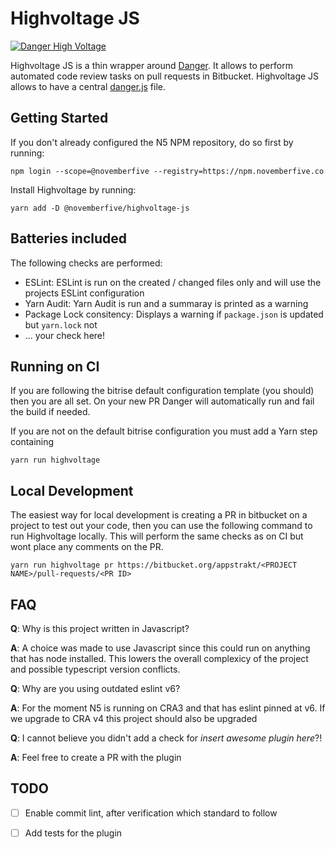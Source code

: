 # Highvoltage JS

[![Danger High Voltage](https://img.youtube.com/vi/2a4gyJsY0mc/0.jpg)](https://www.youtube.com/watch?v=2a4gyJsY0mc)


Highvoltage JS is a thin wrapper around [Danger](https://danger.systems/js/). It allows to perform automated code review tasks on pull requests in Bitbucket. Highvoltage JS allows to have a central [danger.js](./danger.js) file.

## Getting Started

If you don't already configured the N5 NPM repository, do so first by running:

```
npm login --scope=@novemberfive --registry=https://npm.novemberfive.co
```

Install Highvoltage by running:

```
yarn add -D @novemberfive/highvoltage-js
```

## Batteries included

The following checks are performed:

- ESLint: ESLint is run on the created / changed files only and will use the projects ESLint configuration
- Yarn Audit: Yarn Audit is run and a summaray is printed as a warning
- Package Lock consitency: Displays a warning if `package.json` is updated but `yarn.lock` not
- ... your check here!


## Running on CI

If you are following the bitrise default configuration template (you should) then you are all set. On your new PR Danger will automatically run and fail the build if needed.

If you are not on the default bitrise configuration you must add a Yarn step containing

```
yarn run highvoltage
```

## Local Development

The easiest way for local development is creating a PR in bitbucket on a project to test out your code, then you can use the following command to run Highvoltage locally. This will perform the same checks as on CI but wont place any comments on the PR.

```
yarn run highvoltage pr https://bitbucket.org/appstrakt/<PROJECT NAME>/pull-requests/<PR ID>
```

## FAQ

**Q**: Why is this project written in Javascript?

**A**: A choice was made to use Javascript since this could run on anything that has node installed. This lowers the overall complexicy of the project and possible typescript version conflicts.

**Q**: Why are you using outdated eslint v6?

**A**: For the moment N5 is running on CRA3 and that has eslint pinned at v6. If we upgrade to CRA v4 this project should also be upgraded

**Q**: I cannot believe you didn't add a check for *insert awesome plugin here*?!

**A**: Feel free to create a PR with the plugin

## TODO

- [ ] Enable commit lint, after verification which standard to follow
- [ ] Add tests for the plugin

